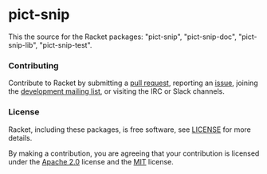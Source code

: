 # pict-snip

This the source for the Racket packages: "pict-snip", "pict-snip-doc", "pict-snip-lib", "pict-snip-test".

### Contributing

Contribute to Racket by submitting a [pull request], reporting an
[issue], joining the [development mailing list], or visiting the
IRC or Slack channels.

### License

Racket, including these packages, is free software, see [LICENSE]
for more details.

By making a contribution, you are agreeing that your contribution
is licensed under the [Apache 2.0] license and the [MIT] license.

[MIT]: https://github.com/racket/racket/blob/master/racket/src/LICENSE-MIT.txt
[Apache 2.0]: https://www.apache.org/licenses/LICENSE-2.0.txt
[pull request]: https://github.com/racket/pict-snip/pulls
[issue]: https://github.com/racket/pict-snip/issues
[development mailing list]: https://lists.racket-lang.org
[LICENSE]: LICENSE
